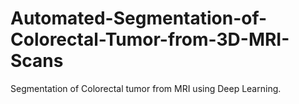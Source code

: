 # Automated-Segmentation-of-Colorectal-Tumor-from-3D-MRI-Scans
Segmentation of Colorectal tumor from MRI using Deep Learning.
